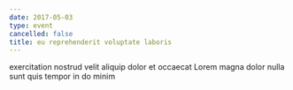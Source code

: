```yaml
---
date: 2017-05-03
type: event
cancelled: false
title: eu reprehenderit voluptate laboris
---
```

exercitation nostrud velit aliquip dolor et occaecat Lorem magna dolor nulla sunt quis tempor in do minim